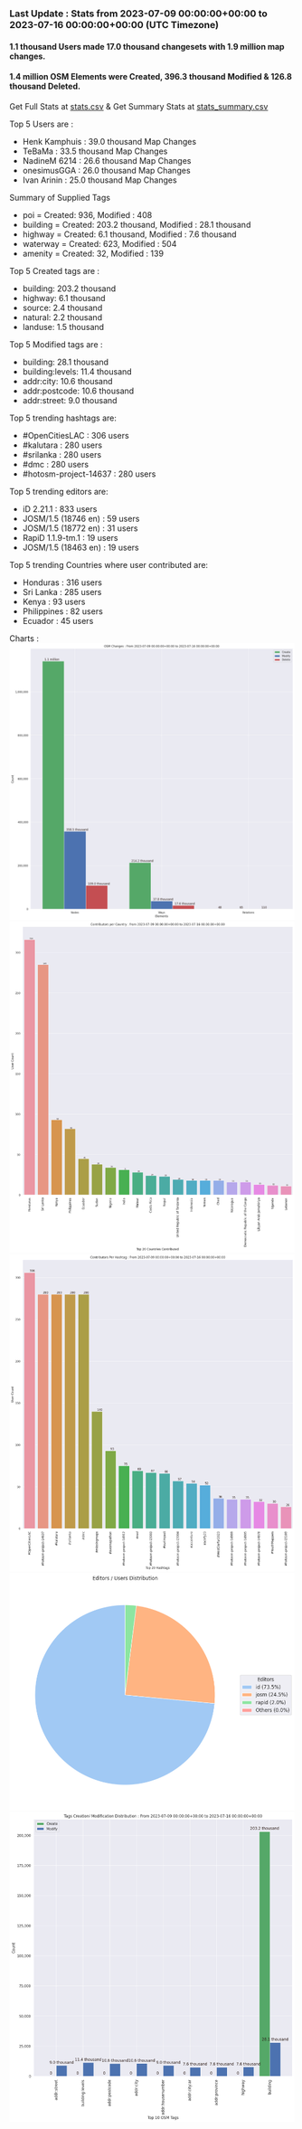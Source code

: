 ### Last Update : Stats from 2023-07-09 00:00:00+00:00 to 2023-07-16 00:00:00+00:00 (UTC Timezone)

#### 1.1 thousand Users made 17.0 thousand changesets with 1.9 million map changes.
#### 1.4 million OSM Elements were Created, 396.3 thousand Modified & 126.8 thousand Deleted.
Get Full Stats at [stats.csv](/stats/hotosm/Weekly/stats.csv)
 & Get Summary Stats at [stats_summary.csv](/stats/hotosm/Weekly/stats_summary.csv)

Top 5 Users are : 
- Henk Kamphuis : 39.0 thousand Map Changes
- TeBaMa : 33.5 thousand Map Changes
- NadineM 6214 : 26.6 thousand Map Changes
- onesimusGGA : 26.0 thousand Map Changes
- Ivan Arinin : 25.0 thousand Map Changes

Summary of Supplied Tags
- poi = Created: 936, Modified : 408
- building = Created: 203.2 thousand, Modified : 28.1 thousand
- highway = Created: 6.1 thousand, Modified : 7.6 thousand
- waterway = Created: 623, Modified : 504
- amenity = Created: 32, Modified : 139


Top 5 Created tags are :
- building: 203.2 thousand
- highway: 6.1 thousand
- source: 2.4 thousand
- natural: 2.2 thousand
- landuse: 1.5 thousand


Top 5 Modified tags are :
- building: 28.1 thousand
- building:levels: 11.4 thousand
- addr:city: 10.6 thousand
- addr:postcode: 10.6 thousand
- addr:street: 9.0 thousand


Top 5 trending hashtags are:
- #OpenCitiesLAC : 306 users
- #kalutara : 280 users
- #srilanka : 280 users
- #dmc : 280 users
- #hotosm-project-14637 : 280 users


Top 5 trending editors are:
- iD 2.21.1 : 833 users
- JOSM/1.5 (18746 en) : 59 users
- JOSM/1.5 (18772 en) : 31 users
- RapiD 1.1.9-tm.1 : 19 users
- JOSM/1.5 (18463 en) : 19 users


Top 5 trending Countries where user contributed are:
- Honduras : 316 users
- Sri Lanka : 285 users
- Kenya : 93 users
- Philippines : 82 users
- Ecuador : 45 users


 Charts : 
![Alt text](./stats_osm_changes.png) 
![Alt text](./stats_users_per_country.png) 
![Alt text](./stats_users_per_hashtag.png) 
![Alt text](./stats_editors_pie_chart.png) 
![Alt text](./stats_tags.png) 
